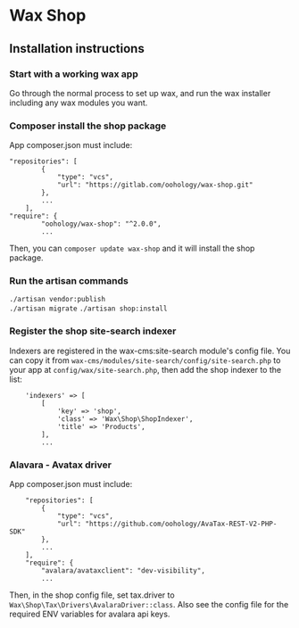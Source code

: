 # Wax Shop

## Installation instructions

### Start with a working wax app
Go through the normal process to set up wax, and run the wax installer including any wax modules you want.

### Composer install the shop package
App composer.json must include:  
```
"repositories": [
        {
            "type": "vcs",
            "url": "https://gitlab.com/oohology/wax-shop.git"
        },
        ...
    ],
"require": {
        "oohology/wax-shop": "^2.0.0",
        ...
```
Then, you can `composer update wax-shop` and it will install the shop package.

### Run the artisan commands  
`./artisan vendor:publish`  
`./artisan migrate`
`./artisan shop:install`

### Register the shop site-search indexer
Indexers are registered in the wax-cms:site-search module's config file. You can copy it from `wax-cms/modules/site-search/config/site-search.php` to your app at `config/wax/site-search.php`, then add the shop indexer to the list:
```
    'indexers' => [
        [
            'key' => 'shop',
            'class' => 'Wax\Shop\ShopIndexer',
            'title' => 'Products',
        ],
        ...
```

### Alavara - Avatax driver
App composer.json must include:  
```
    "repositories": [
        {
            "type": "vcs",
            "url": "https://github.com/oohology/AvaTax-REST-V2-PHP-SDK"
        },
        ...
    ],
    "require": {
        "avalara/avataxclient": "dev-visibility",
        ...
```
Then, in the shop config file, set tax.driver to `Wax\Shop\Tax\Drivers\AvalaraDriver::class`. Also see the config file for the required ENV variables for avalara api keys.

